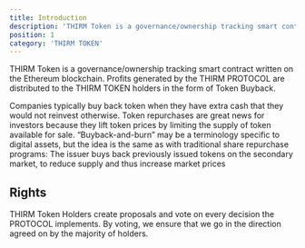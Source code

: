 ```yaml
---
title: Introduction
description: 'THIRM Token is a governance/ownership tracking smart contract written on the Ethereum blockchain.'
position: 1
category: 'THIRM TOKEN'
---
```


THIRM Token is a governance/ownership tracking smart contract written on the Ethereum blockchain. Profits generated by the THIRM PROTOCOL are distributed to the THIRM TOKEN holders in the form of Token Buyback.

Companies typically buy back token when they have extra cash that they would not reinvest otherwise. Token repurchases are great news for investors because they lift token prices by limiting the supply of token available for sale. “Buyback-and-burn” may be a terminology specific to digital assets, but the idea is the same as with traditional share repurchase programs: The issuer buys back previously issued tokens on the secondary market, to reduce supply and thus increase market prices


## Rights

THIRM Token Holders create proposals and vote on every decision the PROTOCOL implements. By voting, we ensure that we go in the direction agreed on by the majority of holders.
